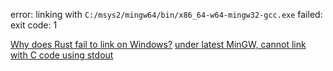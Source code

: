 error: linking with `C:/msys2/mingw64/bin/x86_64-w64-mingw32-gcc.exe` failed: exit code: 1

[Why does Rust fail to link on Windows?](https://stackoverflow.com/questions/26500901/why-does-rust-fail-to-link-on-windows)
[under latest MinGW, cannot link with C code using stdout](https://github.com/rust-lang/rust/issues/47048)
